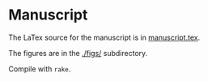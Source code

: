 # Manuscript

The LaTex source for the manuscript is in [manuscript.tex](manuscript.tex).

The figures are in the [./figs/](./figs/) subdirectory.

Compile with `rake`.
